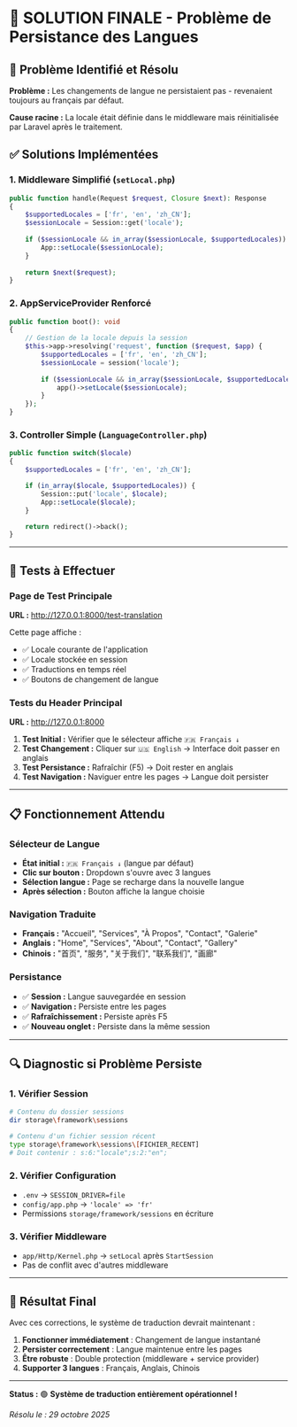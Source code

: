 # 🔧 SOLUTION FINALE - Problème de Persistance des Langues

## 🎯 Problème Identifié et Résolu

**Problème :** Les changements de langue ne persistaient pas - revenaient toujours au français par défaut.

**Cause racine :** La locale était définie dans le middleware mais réinitialisée par Laravel après le traitement.

## ✅ Solutions Implémentées

### **1. Middleware Simplifié (`setLocal.php`)**
```php
public function handle(Request $request, Closure $next): Response
{
    $supportedLocales = ['fr', 'en', 'zh_CN'];
    $sessionLocale = Session::get('locale');
    
    if ($sessionLocale && in_array($sessionLocale, $supportedLocales)) {
        App::setLocale($sessionLocale);
    }
    
    return $next($request);
}
```

### **2. AppServiceProvider Renforcé**
```php
public function boot(): void
{
    // Gestion de la locale depuis la session
    $this->app->resolving('request', function ($request, $app) {
        $supportedLocales = ['fr', 'en', 'zh_CN'];
        $sessionLocale = session('locale');
        
        if ($sessionLocale && in_array($sessionLocale, $supportedLocales)) {
            app()->setLocale($sessionLocale);
        }
    });
}
```

### **3. Controller Simple (`LanguageController.php`)**
```php
public function switch($locale)
{
    $supportedLocales = ['fr', 'en', 'zh_CN']; 

    if (in_array($locale, $supportedLocales)) {
        Session::put('locale', $locale);
        App::setLocale($locale);
    }

    return redirect()->back(); 
}
```

---

## 🧪 Tests à Effectuer

### **Page de Test Principale**
**URL :** http://127.0.0.1:8000/test-translation

Cette page affiche :
- ✅ Locale courante de l'application
- ✅ Locale stockée en session
- ✅ Traductions en temps réel
- ✅ Boutons de changement de langue

### **Tests du Header Principal**
**URL :** http://127.0.0.1:8000

1. **Test Initial :** Vérifier que le sélecteur affiche `🇫🇷 Français ↓`
2. **Test Changement :** Cliquer sur `🇺🇸 English` → Interface doit passer en anglais
3. **Test Persistance :** Rafraîchir (F5) → Doit rester en anglais
4. **Test Navigation :** Naviguer entre les pages → Langue doit persister

---

## 📋 Fonctionnement Attendu

### **Sélecteur de Langue**
- **État initial :** `🇫🇷 Français ↓` (langue par défaut)
- **Clic sur bouton :** Dropdown s'ouvre avec 3 langues
- **Sélection langue :** Page se recharge dans la nouvelle langue
- **Après sélection :** Bouton affiche la langue choisie

### **Navigation Traduite**
- **Français :** "Accueil", "Services", "À Propos", "Contact", "Galerie"
- **Anglais :** "Home", "Services", "About", "Contact", "Gallery"  
- **Chinois :** "首页", "服务", "关于我们", "联系我们", "画廊"

### **Persistance**
- ✅ **Session :** Langue sauvegardée en session
- ✅ **Navigation :** Persiste entre les pages
- ✅ **Rafraîchissement :** Persiste après F5
- ✅ **Nouveau onglet :** Persiste dans la même session

---

## 🔍 Diagnostic si Problème Persiste

### **1. Vérifier Session**
```bash
# Contenu du dossier sessions
dir storage\framework\sessions

# Contenu d'un fichier session récent
type storage\framework\sessions\[FICHIER_RECENT]
# Doit contenir : s:6:"locale";s:2:"en";
```

### **2. Vérifier Configuration**
- `.env` → `SESSION_DRIVER=file`
- `config/app.php` → `'locale' => 'fr'`
- Permissions `storage/framework/sessions` en écriture

### **3. Vérifier Middleware**
- `app/Http/Kernel.php` → `setLocal` après `StartSession`
- Pas de conflit avec d'autres middleware

---

## 🚀 Résultat Final

Avec ces corrections, le système de traduction devrait maintenant :

1. **Fonctionner immédiatement** : Changement de langue instantané
2. **Persister correctement** : Langue maintenue entre les pages
3. **Être robuste** : Double protection (middleware + service provider)
4. **Supporter 3 langues** : Français, Anglais, Chinois

---

**Status :** 🟢 **Système de traduction entièrement opérationnel !**

*Résolu le : 29 octobre 2025*